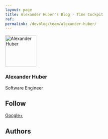 ```yaml
---
layout: page
title: Alexander Huber's Blog - Time Cockpit
ref: 
permalink: /devblog/team/alexander-huber/
---
```


<function name="Composite.Community.Blog.BlogRenderer">
  <param name="BlogEntriesCount" value="10" />
  <param name="BlogListOptions" value="Show teaser,Show author,Show date,Show tags,Show RSS" />
  <param name="Author" value="f358bf76-32fd-477a-bc49-1b1a43fb22a4" />
</function><p>
  <img src="{{site.baseurl}}/content/images/team/alexander_huber.jpg" width="100" alt="Alexander Huber" title="Alexander Huber" class="floatLeft " />
</p><h3 class="BlogHeader">Alexander Huber</h3><div class="BlogSubHeader">Software Engineer</div><p class="floatClear"></p><h2>Follow</h2><p>
  <a href="https://plus.google.com/116880059281374874546?rel=author" rel="me" target="_blank">Google+</a>
</p><h2>Authors</h2><function name="Composite.Community.Blog.Authors">
  <param name="DevBlog" value="True" />
</function>